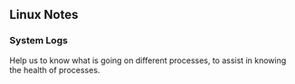 ## Linux Notes

### System Logs

Help us to know what is going on different processes, to assist in knowing the health of processes.
